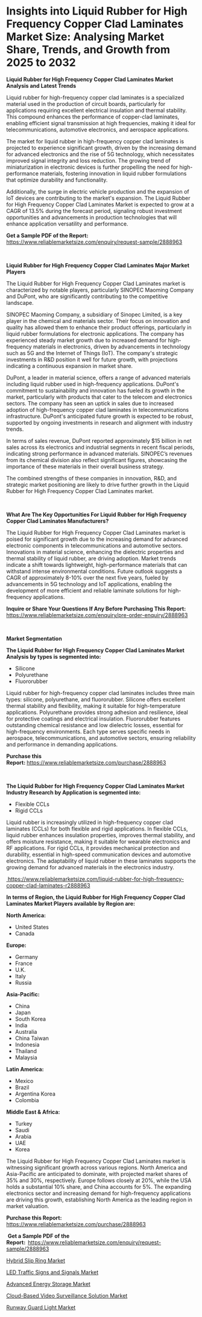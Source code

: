 <p><h1>Insights into Liquid Rubber for High Frequency Copper Clad Laminates Market Size: Analysing Market Share, Trends, and Growth from 2025 to 2032</h1></p><p><strong>Liquid Rubber for High Frequency Copper Clad Laminates Market Analysis and Latest Trends</strong></p>
<p><p>Liquid rubber for high-frequency copper clad laminates is a specialized material used in the production of circuit boards, particularly for applications requiring excellent electrical insulation and thermal stability. This compound enhances the performance of copper-clad laminates, enabling efficient signal transmission at high frequencies, making it ideal for telecommunications, automotive electronics, and aerospace applications.</p><p>The market for liquid rubber in high-frequency copper clad laminates is projected to experience significant growth, driven by the increasing demand for advanced electronics and the rise of 5G technology, which necessitates improved signal integrity and loss reduction. The growing trend of miniaturization in electronic devices is further propelling the need for high-performance materials, fostering innovation in liquid rubber formulations that optimize durability and functionality. </p><p>Additionally, the surge in electric vehicle production and the expansion of IoT devices are contributing to the market's expansion. The Liquid Rubber for High Frequency Copper Clad Laminates Market is expected to grow at a CAGR of 13.5% during the forecast period, signaling robust investment opportunities and advancements in production technologies that will enhance application versatility and performance.</p></p>
<p><strong>Get a Sample PDF of the Report:&nbsp;</strong> <a href="https://www.reliablemarketsize.com/enquiry/request-sample/2888963?utm_campaign=2034&utm_medium=2&utm_source=Github&utm_content=ia&utm_term=14032025&utm_id=liquid-rubber-for-high-frequency-copper-clad-laminates">https://www.reliablemarketsize.com/enquiry/request-sample/2888963</a></p>
<p>&nbsp;</p>
<p><strong>Liquid Rubber for High Frequency Copper Clad Laminates Major Market Players</strong></p>
<p><p>The Liquid Rubber for High Frequency Copper Clad Laminates market is characterized by notable players, particularly SINOPEC Maoming Company and DuPont, who are significantly contributing to the competitive landscape.</p><p>SINOPEC Maoming Company, a subsidiary of Sinopec Limited, is a key player in the chemical and materials sector. Their focus on innovation and quality has allowed them to enhance their product offerings, particularly in liquid rubber formulations for electronic applications. The company has experienced steady market growth due to increased demand for high-frequency materials in electronics, driven by advancements in technology such as 5G and the Internet of Things (IoT). The company's strategic investments in R&D position it well for future growth, with projections indicating a continuous expansion in market share.</p><p>DuPont, a leader in material science, offers a range of advanced materials including liquid rubber used in high-frequency applications. DuPont's commitment to sustainability and innovation has fueled its growth in the market, particularly with products that cater to the telecom and electronics sectors. The company has seen an uptick in sales due to increased adoption of high-frequency copper clad laminates in telecommunications infrastructure. DuPont's anticipated future growth is expected to be robust, supported by ongoing investments in research and alignment with industry trends.</p><p>In terms of sales revenue, DuPont reported approximately $15 billion in net sales across its electronics and industrial segments in recent fiscal periods, indicating strong performance in advanced materials. SINOPEC’s revenues from its chemical division also reflect significant figures, showcasing the importance of these materials in their overall business strategy.</p><p>The combined strengths of these companies in innovation, R&D, and strategic market positioning are likely to drive further growth in the Liquid Rubber for High Frequency Copper Clad Laminates market.</p></p>
<p>&nbsp;</p>
<p><strong>What Are The Key Opportunities For Liquid Rubber for High Frequency Copper Clad Laminates Manufacturers?</strong></p>
<p><p>The Liquid Rubber for High Frequency Copper Clad Laminates market is poised for significant growth due to the increasing demand for advanced electronic components in telecommunications and automotive sectors. Innovations in material science, enhancing the dielectric properties and thermal stability of liquid rubber, are driving adoption. Market trends indicate a shift towards lightweight, high-performance materials that can withstand intense environmental conditions. Future outlook suggests a CAGR of approximately 8-10% over the next five years, fueled by advancements in 5G technology and IoT applications, enabling the development of more efficient and reliable laminate solutions for high-frequency applications.</p></p>
<p><strong>Inquire or Share Your Questions If Any Before Purchasing This Report:</strong> <a href="https://www.reliablemarketsize.com/enquiry/pre-order-enquiry/2888963?utm_campaign=2034&utm_medium=2&utm_source=Github&utm_content=ia&utm_term=14032025&utm_id=liquid-rubber-for-high-frequency-copper-clad-laminates">https://www.reliablemarketsize.com/enquiry/pre-order-enquiry/2888963</a></p>
<p>&nbsp;</p>
<p><strong>Market Segmentation</strong></p>
<p><strong>The Liquid Rubber for High Frequency Copper Clad Laminates Market Analysis by types is segmented into:</strong></p>
<p><ul><li>Silicone</li><li>Polyurethane</li><li>Fluororubber</li></ul></p>
<p><p>Liquid rubber for high-frequency copper clad laminates includes three main types: silicone, polyurethane, and fluororubber. Silicone offers excellent thermal stability and flexibility, making it suitable for high-temperature applications. Polyurethane provides strong adhesion and resilience, ideal for protective coatings and electrical insulation. Fluororubber features outstanding chemical resistance and low dielectric losses, essential for high-frequency environments. Each type serves specific needs in aerospace, telecommunications, and automotive sectors, ensuring reliability and performance in demanding applications.</p></p>
<p><strong>Purchase this Report:&nbsp;</strong><a href="https://www.reliablemarketsize.com/purchase/2888963?utm_campaign=2034&utm_medium=2&utm_source=Github&utm_content=ia&utm_term=14032025&utm_id=liquid-rubber-for-high-frequency-copper-clad-laminates">https://www.reliablemarketsize.com/purchase/2888963</a></p>
<p>&nbsp;</p>
<p><strong>The Liquid Rubber for High Frequency Copper Clad Laminates Market Industry Research by Application is segmented into:</strong></p>
<p><ul><li>Flexible CCLs</li><li>Rigid CCLs</li></ul></p>
<p><p>Liquid rubber is increasingly utilized in high-frequency copper clad laminates (CCLs) for both flexible and rigid applications. In flexible CCLs, liquid rubber enhances insulation properties, improves thermal stability, and offers moisture resistance, making it suitable for wearable electronics and RF applications. For rigid CCLs, it provides mechanical protection and durability, essential in high-speed communication devices and automotive electronics. The adaptability of liquid rubber in these laminates supports the growing demand for advanced materials in the electronics industry.</p></p>
<p><a href="https://www.reliablemarketsize.com/liquid-rubber-for-high-frequency-copper-clad-laminates-r2888963?utm_campaign=2034&utm_medium=2&utm_source=Github&utm_content=ia&utm_term=14032025&utm_id=liquid-rubber-for-high-frequency-copper-clad-laminates">&nbsp;https://www.reliablemarketsize.com/liquid-rubber-for-high-frequency-copper-clad-laminates-r2888963</a></p>
<p><strong>In terms of Region, the Liquid Rubber for High Frequency Copper Clad Laminates Market Players available by Region are:</strong></p>
<p>
    <p> <strong> North America: </strong>
        <ul>
            <li>United States</li>
            <li>Canada</li>
        </ul>
        </p> 
    <p> <strong> Europe: </strong>
        <ul>
            <li>Germany</li>
            <li>France</li>
            <li>U.K.</li>
            <li>Italy</li>
            <li>Russia</li>
        </ul>
        </p> 
    <p> <strong> Asia-Pacific: </strong>
        <ul>
            <li>China</li>
            <li>Japan</li>
            <li>South Korea</li>
            <li>India</li>
            <li>Australia</li>
            <li>China Taiwan</li>
            <li>Indonesia</li>
            <li>Thailand</li>
            <li>Malaysia</li>
        </ul>
        </p> 
    <p> <strong> Latin America: </strong>
        <ul>
            <li>Mexico</li>
            <li>Brazil</li>
            <li>Argentina Korea</li>
            <li>Colombia</li>
        </ul>
        </p> 
    <p> <strong> Middle East & Africa: </strong>
        <ul>
            <li>Turkey</li>
            <li>Saudi</li>
            <li>Arabia</li>
            <li>UAE</li>
            <li>Korea</li>
        </ul>
    </p>
    </p>
<p><p>The Liquid Rubber for High Frequency Copper Clad Laminates market is witnessing significant growth across various regions. North America and Asia-Pacific are anticipated to dominate, with projected market shares of 35% and 30%, respectively. Europe follows closely at 20%, while the USA holds a substantial 10% share, and China accounts for 5%. The expanding electronics sector and increasing demand for high-frequency applications are driving this growth, establishing North America as the leading region in market valuation.</p></p>
<p><strong>Purchase this Report: </strong><a href="https://www.reliablemarketsize.com/purchase/2888963?utm_campaign=2034&utm_medium=2&utm_source=Github&utm_content=ia&utm_term=14032025&utm_id=liquid-rubber-for-high-frequency-copper-clad-laminates">https://www.reliablemarketsize.com/purchase/2888963</a></p>
<p>&nbsp;<strong>Get a Sample PDF of the Report:&nbsp;&nbsp;</strong><a href="https://www.reliablemarketsize.com/enquiry/request-sample/2888963?utm_campaign=2034&utm_medium=2&utm_source=Github&utm_content=ia&utm_term=14032025&utm_id=liquid-rubber-for-high-frequency-copper-clad-laminates">https://www.reliablemarketsize.com/enquiry/request-sample/2888963</a></p>
<p><strong></strong></p>
<p><p><a href="https://github.com/sokurgleyde/Market-Research-Report-List-1/blob/main/hybrid-slip-ring-market.md?utm_campaign=2034&utm_medium=2&utm_source=Github&utm_content=ia&utm_term=14032025&utm_id=liquid-rubber-for-high-frequency-copper-clad-laminates">Hybrid Slip Ring Market</a></p><p><a href="https://www.linkedin.com/pulse/marketsize2025-2032withcagrof45factorsinfluencinggrowth-kw4pe?utm_campaign=2034&utm_medium=2&utm_source=Github&utm_content=ia&utm_term=14032025&utm_id=liquid-rubber-for-high-frequency-copper-clad-laminates">LED Traffic Signs and Signals Market</a></p><p><a href="https://www.linkedin.com/pulse/trends-advanced-energy-storage-market-2025-2032-expected-njydf?utm_campaign=2034&utm_medium=2&utm_source=Github&utm_content=ia&utm_term=14032025&utm_id=liquid-rubber-for-high-frequency-copper-clad-laminates">Advanced Energy Storage Market</a></p><p><a href="https://github.com/jemmysolin5k/Market-Research-Report-List-1/blob/main/cloud-based-video-surveillance-solution-market.md?utm_campaign=2034&utm_medium=2&utm_source=Github&utm_content=ia&utm_term=14032025&utm_id=liquid-rubber-for-high-frequency-copper-clad-laminates">Cloud-Based Video Surveillance Solution Market</a></p><p><a href="https://www.linkedin.com/pulse/runway-guard-light-market-trends-drivers-forecasted-cagr-xdf7f?utm_campaign=2034&utm_medium=2&utm_source=Github&utm_content=ia&utm_term=14032025&utm_id=liquid-rubber-for-high-frequency-copper-clad-laminates">Runway Guard Light Market</a></p></p>